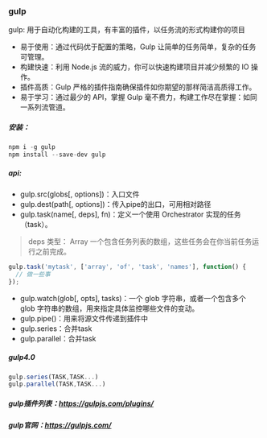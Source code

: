 ### gulp
gulp: 用于自动化构建的工具，有丰富的插件，以任务流的形式构建你的项目
* 易于使用：通过代码优于配置的策略，Gulp 让简单的任务简单，复杂的任务可管理。
* 构建快速：利用 Node.js 流的威力，你可以快速构建项目并减少频繁的 IO 操作。
* 插件高质：Gulp 严格的插件指南确保插件如你期望的那样简洁高质得工作。
* 易于学习：通过最少的 API，掌握 Gulp 毫不费力，构建工作尽在掌握：如同一系列流管道。

##### 安装：
```js
npm i -g gulp  
npm install --save-dev gulp
```
##### api:
* gulp.src(globs[, options])：入口文件
* gulp.dest(path[, options])：传入pipe的出口，可用相对路径
* gulp.task(name[, deps], fn)：定义一个使用 Orchestrator 实现的任务（task）。
>deps
类型： Array
一个包含任务列表的数组，这些任务会在你当前任务运行之前完成。

```js
gulp.task('mytask', ['array', 'of', 'task', 'names'], function() {
  // 做一些事
});
```
* gulp.watch(glob[, opts], tasks)：一个 glob 字符串，或者一个包含多个 glob 字符串的数组，用来指定具体监控哪些文件的变动。
* gulp.pipe()：用来将源文件传递到插件中
* gulp.series：合并task
* gulp.parallel：合并task

##### gulp4.0
```js
gulp.series(TASK,TASK...)
gulp.parallel(TASK,TASK...)
```

##### gulp插件列表：https://gulpjs.com/plugins/
##### gulp官网：https://gulpjs.com/
